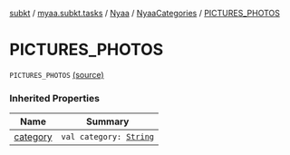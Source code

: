 [subkt](../../../index.md) / [myaa.subkt.tasks](../../index.md) / [Nyaa](../index.md) / [NyaaCategories](index.md) / [PICTURES_PHOTOS](./-p-i-c-t-u-r-e-s_-p-h-o-t-o-s.md)

# PICTURES_PHOTOS

`PICTURES_PHOTOS` [(source)](https://github.com/Myaamori/SubKt/blob/0.1.7/src/main/kotlin/myaa/subkt/tasks/tasks.kt#L778)

### Inherited Properties

| Name | Summary |
|---|---|
| [category](category.md) | `val category: `[`String`](https://kotlinlang.org/api/latest/jvm/stdlib/kotlin/-string/index.html) |
